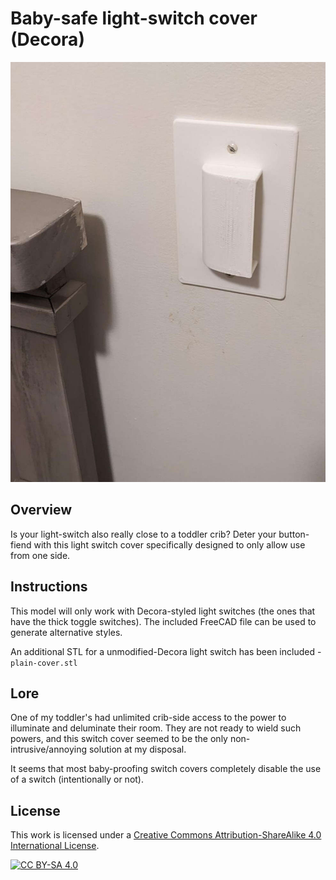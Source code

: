 # Baby-safe light-switch cover (Decora)

![mount](./images/1.jpg)

## Overview

Is your light-switch also really close to a toddler crib? Deter your button-fiend with this light switch cover specifically designed to only allow use from one side.

## Instructions

This model will only work with Decora-styled light switches (the ones that have the thick toggle switches). The included FreeCAD file can be used to generate alternative styles.

An additional STL for a unmodified-Decora light switch has been included - `plain-cover.stl`

## Lore

One of my toddler's had unlimited crib-side access to the power to illuminate and deluminate their room. They are not ready to wield such powers,
and this switch cover seemed to be the only non-intrusive/annoying solution at my disposal.

It seems that most baby-proofing switch covers completely disable the use of a switch (intentionally or not).

## License

This work is licensed under a
[Creative Commons Attribution-ShareAlike 4.0 International License][cc-by-sa].

[![CC BY-SA 4.0][cc-by-sa-image]][cc-by-sa]

[cc-by-sa]: http://creativecommons.org/licenses/by-sa/4.0/
[cc-by-sa-image]: https://licensebuttons.net/l/by-sa/4.0/88x31.png
[cc-by-sa-shield]: https://img.shields.io/badge/License-CC%20BY--SA%204.0-lightgrey.svg

